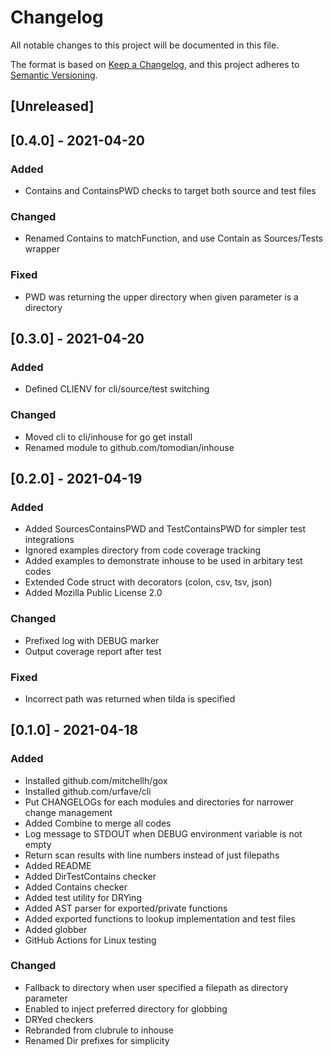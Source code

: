 # Changelog

All notable changes to this project will be documented in this file.

The format is based on [Keep a Changelog](https://keepachangelog.com/en/1.0.0/),
and this project adheres to [Semantic Versioning](https://semver.org/spec/v2.0.0.html).

## [Unreleased]

## [0.4.0] - 2021-04-20

### Added

- Contains and ContainsPWD checks to target both source and test files

### Changed

- Renamed Contains to matchFunction, and use Contain as Sources/Tests wrapper

### Fixed

- PWD was returning the upper directory when given parameter is a directory

## [0.3.0] - 2021-04-20

### Added

- Defined CLIENV for cli/source/test switching

### Changed

- Moved cli to cli/inhouse for go get install
- Renamed module to github.com/tomodian/inhouse

## [0.2.0] - 2021-04-19

### Added

- Added SourcesContainsPWD and TestContainsPWD for simpler test integrations
- Ignored examples directory from code coverage tracking
- Added examples to demonstrate inhouse to be used in arbitary test codes
- Extended Code struct with decorators (colon, csv, tsv, json)
- Added Mozilla Public License 2.0

### Changed

- Prefixed log with DEBUG marker
- Output coverage report after test

### Fixed

- Incorrect path was returned when tilda is specified

## [0.1.0] - 2021-04-18

### Added

- Installed github.com/mitchellh/gox
- Installed github.com/urfave/cli
- Put CHANGELOGs for each modules and directories for narrower change management
- Added Combine to merge all codes
- Log message to STDOUT when DEBUG environment variable is not empty
- Return scan results with line numbers instead of just filepaths
- Added README
- Added DirTestContains checker
- Added Contains checker
- Added test utility for DRYing
- Added AST parser for exported/private functions
- Added exported functions to lookup implementation and test files
- Added globber
- GitHub Actions for Linux testing

### Changed

- Fallback to directory when user specified a filepath as directory parameter
- Enabled to inject preferred directory for globbing
- DRYed checkers
- Rebranded from clubrule to inhouse
- Renamed Dir prefixes for simplicity
